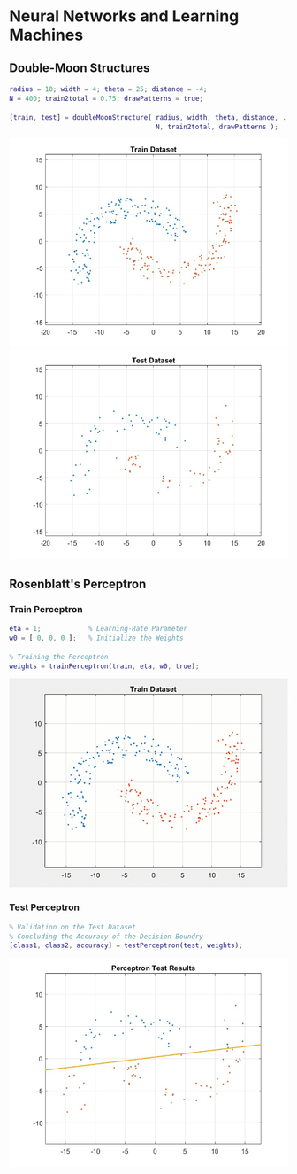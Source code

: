 # Neural Networks and Learning Machines

## Double-Moon Structures
```matlab
radius = 10; width = 4; theta = 25; distance = -4;
N = 400; train2total = 0.75; drawPatterns = true;

[train, test] = doubleMoonStructure( radius, width, theta, distance, ...
                                     N, train2total, drawPatterns );
```
![Double-Moon Structure Train Dataset](./Documentations/Figures/train-dataset.jpg "Double-Moon Structure Train Dataset")
![Double-Moon Structure Test Dataset](./Documentations/Figures/test-dataset.jpg "Double-Moon Structure Test Dataset")

## Rosenblatt's Perceptron
### Train Perceptron
```matlab
eta = 1;            % Learning-Rate Parameter
w0 = [ 0, 0, 0 ];   % Initialize the Weights

% Training the Perceptron
weights = trainPerceptron(train, eta, w0, true);
```
![Train Perceptron](./Documentations/Figures/train-perceptron-gif.gif "Train Perceptron")
### Test Perceptron
```matlab
% Validation on the Test Dataset
% Concluding the Accuracy of the Decision Boundry
[class1, class2, accuracy] = testPerceptron(test, weights);
```
![Tesst Perceptron](./Documentations/Figures/test-perceptron.jpg "Test Perceptron")